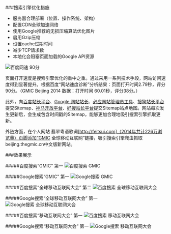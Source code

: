 ###搜索引擎优化措施

+ 服务器合理部署（位置、操作系统、架构）
+ 配置CDN全球加速网络
+ 使用Google推荐的无损压缩算法优化图片
+ 启用Gzip压缩
+ 设置cache过期时间
+ 减少TCP请求数
+ 本地化会阻塞页面加载的Google API资源

![百度网速 90分](https://raw.githubusercontent.com/leeang/GMIC/master/report/img/cn-speed-90.png)

页面打开速度是搜索引擎优化的重中之重。通过采用一系列技术手段，网站访问速度得到显著提升。根据百度“网站速度诊断”分析结果：页面打开时间2.79秒，评分90分。（GMIC Beijing 2014 数据：打开时间 60.01秒，评分38分。）

此外，向[百度站长平台](http://zhanzhang.baidu.com/)、[Google 网站站长](http://www.google.com/webmasters/)、[必应网站管理员工具](http://www.bing.com/toolbox/webmaster)、[搜狗站长平台](http://zhanzhang.sogou.com/)提交Sitemap、[神马开放平台](http://open.sm.cn/)、[好搜站长平台](http://zhanzhang.haosou.com/)提交Sitemap站点地图。网站每次发生更新后，会生成包含时间戳的Sitemap，能够更加合理地吸引搜索引擎抓取更新。

外链方面，在个人网站 翡翠粤语歌词[http://feitsui.com]（2014年共计226万浏览量）页脚添加“GMIC 全球移动互联网”链接，吸引搜索引擎爬虫抓取beijing.thegmic.cn中文版新网站。

###效果展示

#####百度搜索“GMIC” 第一
![百度搜索 GMIC](https://raw.githubusercontent.com/leeang/GMIC/master/report/img/GMIC-Baidu.png)

#####Google搜索“GMIC” 第一
![Google搜索 GMIC](https://raw.githubusercontent.com/leeang/GMIC/master/report/img/GMIC-Google.png)

#####百度搜索“全球移动互联网大会” 第二
![百度搜索 全球移动互联网大会](https://raw.githubusercontent.com/leeang/GMIC/master/report/img/GMIC-cn-Baidu.png)

#####Google搜索“全球移动互联网大会” 第一
![Google搜索 全球移动互联网大会](https://raw.githubusercontent.com/leeang/GMIC/master/report/img/GMIC-cn-Google.png)

#####百度搜索“移动互联网大会” 第一
![百度搜索 移动互联网大会](https://raw.githubusercontent.com/leeang/GMIC/master/report/img/GMIC-cn-1-Baidu.png)

#####Google搜索“移动互联网大会” 第一
![Google搜索 移动互联网大会](https://raw.githubusercontent.com/leeang/GMIC/master/report/img/GMIC-cn-1-Google.png)
